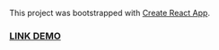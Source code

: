 This project was bootstrapped with [Create React App](https://github.com/facebook/create-react-app).

### [LINK DEMO](https://hcmusproject.github.io/1612199-sum/)